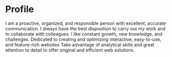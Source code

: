 # Profile
I am a proactive, organized, and responsible person with excellent, accurate communication. I always have the best disposition to carry out my work and to collaborate with colleagues. I like constant growth, new knowledge, and challenges.
Dedicated to creating and optimizing interactive, easy-to-use, and feature-rich websites Take advantage of analytical skills and great attention to detail to offer original and efficient web solutions.
